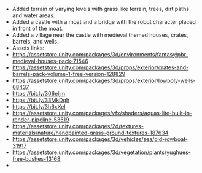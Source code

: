 - Added terrain of varying levels with grass like terrain, trees, dirt paths and water areas.
- Added a castle with a moat and a bridge with the robot character placed in front of the moat.
- Added a village near the castle with medieval themed houses, crates, barrels, and wells.
- Assets links:
- https://assetstore.unity.com/packages/3d/environments/fantasy/pbr-medieval-houses-pack-71546
- https://assetstore.unity.com/packages/3d/props/exterior/crates-and-barrels-pack-volume-1-free-version-128829
- https://assetstore.unity.com/packages/3d/props/exterior/lowpoly-wells-68437
- https://bit.ly/306eljm
- https://bit.ly/33MkDqh
- https://bit.ly/3h6xXel
- https://assetstore.unity.com/packages/vfx/shaders/aquas-lite-built-in-render-pipeline-53519
- https://assetstore.unity.com/packages/2d/textures-materials/nature/handpainted-grass-ground-textures-187634
- https://assetstore.unity.com/packages/3d/vehicles/sea/old-rowboat-31917
- https://assetstore.unity.com/packages/3d/vegetation/plants/yughues-free-bushes-13168
- 

